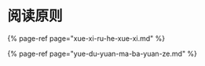 # 阅读原则

{% page-ref page="xue-xi-ru-he-xue-xi.md" %}

{% page-ref page="yue-du-yuan-ma-ba-yuan-ze.md" %}



